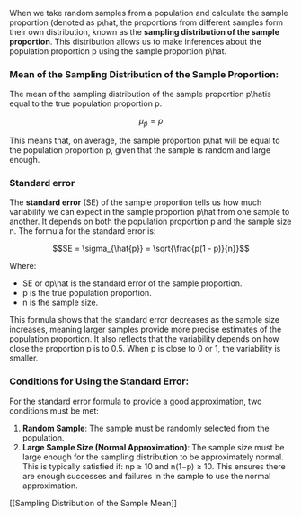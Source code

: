 When we take random samples from a population and calculate the sample proportion (denoted as p\hat, the proportions from different samples form their own distribution, known as the **sampling distribution of the sample proportion**. This distribution allows us to make inferences about the population proportion p using the sample proportion p\hat​.

### Mean of the Sampling Distribution of the Sample Proportion:

The mean of the sampling distribution of the sample proportion p\hat​ is equal to the true population proportion p.

$$\mu_{\hat{p}} = p$$

This means that, on average, the sample proportion p\hat​ will be equal to the population proportion p, given that the sample is random and large enough.
### Standard error
The **standard error** (SE) of the sample proportion tells us how much variability we can expect in the sample proportion p\hat​ from one sample to another. It depends on both the population proportion p and the sample size n. The formula for the standard error is:

$$SE = \sigma_{\hat{p}} = \sqrt{\frac{p(1 - p)}{n}}$$

Where:

- SE or σp\hat​​ is the standard error of the sample proportion.
- p is the true population proportion.
- n is the sample size.

This formula shows that the standard error decreases as the sample size increases, meaning larger samples provide more precise estimates of the population proportion. It also reflects that the variability depends on how close the proportion p is to 0.5. When p is close to 0 or 1, the variability is smaller.

### Conditions for Using the Standard Error:

For the standard error formula to provide a good approximation, two conditions must be met:

1. **Random Sample**: The sample must be randomly selected from the population.
2. **Large Sample Size (Normal Approximation)**: The sample size must be large enough for the sampling distribution to be approximately normal. This is typically satisfied if: np ≥ 10 and n(1−p) ≥ 10. This ensures there are enough successes and failures in the sample to use the normal approximation.


[[Sampling Distribution of the Sample Mean]]